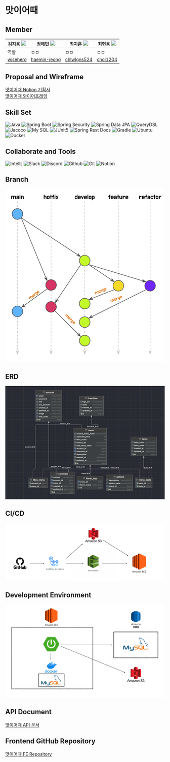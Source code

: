 # 맛이어때

## Member

| 김지웅 <img src="https://user-images.githubusercontent.com/55920132/120939947-86a46380-c755-11eb-979e-d5441c0bb286.png" width="20px"> | 정해민 <img src="https://user-images.githubusercontent.com/55920132/120939947-86a46380-c755-11eb-979e-d5441c0bb286.png" width="20px"> | 최지훈 <img src="https://user-images.githubusercontent.com/55920132/120939947-86a46380-c755-11eb-979e-d5441c0bb286.png" width="20px"> | 최현웅 <img src="https://user-images.githubusercontent.com/55920132/120939947-86a46380-c755-11eb-979e-d5441c0bb286.png" width="20px"> |
|------------------------------------------------------------------------------------------------------------------------------------|------------------------------------------------------------------------------------------------------------------------------------|------------------------------------------------------------------------------------------------------------------------------------|------------------------------------------------------------------------------------------------------------------------------------|
| 역할                                                                                                                                 | ㅁㅁ                                                                                                                                 | ㅁㅁ                                                                                                                                 | ㅁㅁ                                                                                                                                 |
| [wisehero](https://github.com/wisehero)                                                                                                                       | [haemin-jeong](https://github.com/haemin-jeong)                                                                                                | [chlwlgns524](https://github.com/chlwlgns524)                                                                                                 | [choi1204](https://github.com/choi1204)                                                                                                    |   

## Proposal and Wireframe

[맛이어때 Notion 기획서](https://backend-devcourse.notion.site/938a431ee41a4c358f5826673cfbea88)<br>
[맛이어때 와이어프레임](https://www.figma.com/file/giZ2QkrKQT8uZ0K23HoNUI/%EB%82%98%EB%A7%8C%EC%9D%98-%EB%A9%94%EB%89%B4)

## Skill Set
![Java](https://img.shields.io/badge/Java-17-green.svg)
![Spring Boot](https://img.shields.io/badge/Spring&nbsp;Boot-2.7.2-green.svg)
![Spring Security](https://img.shields.io/badge/Spring&nbsp;Security-5.7.2-green.svg)
![Spring Data JPA](https://img.shields.io/badge/Spring%20Data%20JPA-2.7.2-brightgreen)
![QueryDSL](https://img.shields.io/badge/QueryDSL-5.0.0-green.svg)
![Jacoco](https://img.shields.io/badge/Jacoco-0.8.7-green.svg)
![My SQL](https://img.shields.io/badge/My&nbsp;SQL-8.0.29-green.svg)
![JUnit5](https://img.shields.io/badge/JUnit5-5.8.2-green.svg)
![Spring Rest Docs](https://img.shields.io/badge/Spring&nbsp;Rest&nbsp;Docs-2.0.6-green.svg)
![Gradle](https://img.shields.io/badge/Gradle-7.5.0-green.svg)
![Ubuntu](https://img.shields.io/badge/Ubuntu-20.04-green.svg)
![Docker](https://img.shields.io/badge/Docker-20.10.14-green.svg)

## Collaborate and Tools
![Intellij](https://img.shields.io/badge/IntelliJ-000000?style=flat-square&logo=IntelliJ%20IDEA&logoColor=white)
![Slack](https://img.shields.io/badge/slack-FF880F?style=flat-square&logo=slack&logoColor=FFFFFF)
![Discord](https://img.shields.io/badge/Discord-207BEA?style=flat-square&logo=discord&logoColor=FFFFFF)
![Github](https://img.shields.io/badge/GitHub-111111?style=flat-square&logo=GitHub&logoColor=FFFFFF)
![Git](https://img.shields.io/badge/Git-111111?style=flat-square&logo=Git&logoColor=FFFFFF)
![Notion](https://img.shields.io/badge/Notion-yellow?style=flat-square&logo=Notion&logoColor=FFFFFF)


## Branch

<img src="src/images/branch.png" alt="branch">

## ERD

<img src="src/images/erd.png" alt="erd">

## CI/CD

<img src="src/images/cicd.png" alt="cicd">

## Development Environment

<img src="src/images/de.png" alt="development environment">

## API Document

[맛이어때 API 문서](http://13.125.177.126:8080/docs/index.html)

## Frontend GitHub Repository
[맛이어때 FE Repository](https://github.com/prgrms-web-devcourse/Team-Tasty-Masiottae-FE)

